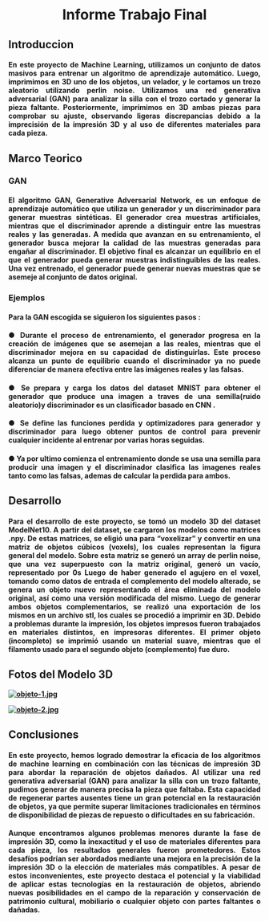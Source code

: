 <center> <h1>Informe Trabajo Final</h1> </center>
<h2> Introduccion </h2>
<h4 align="justify" >En este proyecto de Machine Learning, utilizamos un conjunto de datos masivos para entrenar un algoritmo de aprendizaje automático. Luego, imprimimos en 3D uno de los objetos, un velador, y le cortamos un trozo aleatorio utilizando perlin noise. Utilizamos una red generativa adversarial (GAN) para analizar la silla con el trozo cortado y generar la pieza faltante. Posteriormente, imprimimos en 3D ambas piezas para comprobar su ajuste, observando ligeras discrepancias debido a la imprecisión de la impresión 3D y al uso de diferentes materiales para cada pieza.</h4>


<h2>Marco Teorico</h2>
<h3>GAN</h3>
<h4 align="justify">El algoritmo GAN, Generative Adversarial Network, es un enfoque de aprendizaje automático que utiliza un generador y un discriminador para generar muestras sintéticas. El generador crea muestras artificiales, mientras que el discriminador aprende a distinguir entre las muestras reales y las generadas. A medida que avanzan en su entrenamiento, el generador busca mejorar la calidad de las muestras generadas para engañar al discriminador. El objetivo final es alcanzar un equilibrio en el que el generador pueda generar muestras indistinguibles de las reales. Una vez entrenado, el generador puede generar nuevas muestras que se asemeje al conjunto de datos original. </h4>

<h3>Ejemplos</h3>
<h4 align="justify">Para la GAN escogida se siguieron los siguientes pasos : <h/4>
<h4 align="justify">   ● Durante el proceso de entrenamiento, el generador progresa en la creación de imágenes que se asemejan a las reales, mientras que el discriminador mejora en su capacidad de distinguirlas. Este proceso alcanza un punto de equilibrio cuando el discriminador ya no puede diferenciar de manera efectiva entre las imágenes reales y las falsas.</h4>

<h4 align="justify">   ● Se prepara y carga los datos del dataset MNIST para obtener el generador que produce una imagen a traves de una semilla(ruido aleatorio)y discriminador es un clasificador basado en CNN . </h4>

<h4 align="justify">   ● Se define las funciones perdida y optimizadores para generador y discriminador para luego obtener puntos de control para prevenir cualquier incidente al entrenar por varias horas seguidas.</h4>

<h4 align="justify">   ● Ya por ultimo comienza el entrenamiento donde se usa una semilla para producir una imagen y el discriminador clasifica las imagenes reales tanto como las falsas, ademas de calcular la perdida para ambos.</h4>

<h2>Desarrollo</h2>
<h4 align="justify"> Para el desarrollo de este proyecto, se tomó un modelo 3D del dataset ModelNet10. A partir del dataset, se cargaron los modelos como matrices .npy. De estas matrices, se eligió una para “voxelizar” y convertir en una matriz de objetos cúbicos (voxels), los cuales representan la figura general del modelo. Sobre esta matriz se generó un array de perlin noise, que una vez superpuesto con la matriz original, generó un vacío, representado por 0s Luego de haber generado el agujero en el voxel, tomando como datos de entrada el complemento del modelo alterado, se genera un objeto nuevo representando el área eliminada del modelo original, así como una versión modificada del mismo. Luego de generar ambos objetos complementarios, se realizó una exportación de los mismos en un archivo stl, los cuales se procedió a imprimir en 3D. Debido a problemas durante la impresión, los objetos impresos fueron trabajados en materiales distintos, en impresoras diferentes. El primer objeto (incompleto) se imprimió usando un material suave, mientras que el filamento usado para el segundo objeto (complemento) fue duro. </h4>

<h2>Fotos del Modelo 3D</h2>

[![objeto-1.jpg](https://i.postimg.cc/SRJcWL6X/objeto-1.jpg)](https://postimg.cc/m1Wc4H6R)


[![objeto-2.jpg](https://i.postimg.cc/5yTLpHgs/objeto-2.jpg)](https://postimg.cc/kRN2ggkS)

<h2>Conclusiones</h2>
<h4 align="justify">En este proyecto, hemos logrado demostrar la eficacia de los algoritmos de machine learning en combinación con las técnicas de impresión 3D para abordar la reparación de objetos dañados. Al utilizar una red generativa adversarial (GAN) para analizar la silla con un trozo faltante, pudimos generar de manera precisa la pieza que faltaba. Esta capacidad de regenerar partes ausentes tiene un gran potencial en la restauración de objetos, ya que permite superar limitaciones tradicionales en términos de disponibilidad de piezas de repuesto o dificultades en su fabricación. </h4>

<h4 align="justify">Aunque encontramos algunos problemas menores durante la fase de impresión 3D, como la inexactitud y el uso de materiales diferentes para cada pieza, los resultados generales fueron prometedores. Estos desafíos podrían ser abordados mediante una mejora en la precisión de la impresión 3D o la elección de materiales más compatibles. A pesar de estos inconvenientes, este proyecto destaca el potencial y la viabilidad de aplicar estas tecnologías en la restauración de objetos, abriendo nuevas posibilidades en el campo de la reparación y conservación de patrimonio cultural, mobiliario o cualquier objeto con partes faltantes o dañadas.
</h4>

